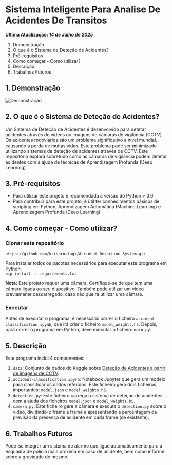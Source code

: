 
# Sistema Inteligente Para Analise De Acidentes De Transitos

**Última Atualização: *14 de Julho de 2025***

1. Demonstração  
2. O que é o Sistema de Deteção de Acidentes?  
3. Pré-requisitos  
4. Como começar - Como utilizar?  
5. Descrição  
6. Trabalhos Futuros  

## 1. Demonstração

![Demonstração](https://user-images.githubusercontent.com/54409969/173066273-732f7da9-8645-4809-aa7a-bb2f78548b3e.gif)

## 2. O que é o Sistema de Deteção de Acidentes?

Um Sistema de Deteção de Acidentes é desenvolvido para detetar acidentes através de vídeos ou imagens de câmaras de vigilância (CCTV). Os acidentes rodoviários são um problema significativo a nível mundial, causando a perda de muitas vidas. Este problema pode ser minimizado utilizando sistemas de deteção de acidentes através de CCTV. Este repositório explora sobretudo como as câmaras de vigilância podem detetar acidentes com a ajuda de técnicas de Aprendizagem Profunda (Deep Learning).

## 3. Pré-requisitos

- Para utilizar este projeto é recomendada a versão do Python > 3.6.  
- Para contribuir para este projeto, é útil ter conhecimentos básicos de scripting em Python, Aprendizagem Automática (Machine Learning) e Aprendizagem Profunda (Deep Learning).

## 4. Como começar - Como utilizar?

### Clonar este repositório

`https://github.com/krishrustagi/Accident-Detection-System.git`

Para instalar todos os pacotes necessários para executar este programa em Python:  
`pip install -r requirements.txt`

**Nota:** Este projeto requer uma câmara. Certifique-se de que tem uma câmara ligada ao seu dispositivo. Também pode utilizar um vídeo previamente descarregado, caso não queira utilizar uma câmara.

### Executar
Antes de executar o programa, é necessário correr o ficheiro `accident-classification.ipynb`, que irá criar o ficheiro `model_weights.h5`. Depois, para correr o programa em Python, deve executar o ficheiro `main.py`.

## 5. Descrição

Este programa inclui 4 componentes:

1. `data`: Conjunto de dados do Kaggle sobre [Deteção de Acidentes a partir de imagens de CCTV](https://www.kaggle.com/code/mrcruise/accident-classification/data).
2. `accident-classification.ipynb`: Notebook Jupyter que gera um modelo para classificar os dados referidos. Este ficheiro gera dois ficheiros importantes: `model.json` e `model_weights.h5`.
3. `detection.py`: Este ficheiro carrega o sistema de deteção de acidentes com a ajuda dos ficheiros `model.json` e `model_weights.h5`.
4. `camera.py`: Este ficheiro gere a câmara e executa o `detection.py` sobre o vídeo, dividindo-o frame a frame e apresentando a percentagem da previsão da presença de acidente em cada frame (se existente).

## 6. Trabalhos Futuros

Pode-se integrar um sistema de alarme que ligue automaticamente para a esquadra de polícia mais próxima em caso de acidente, bem como informe sobre a gravidade do mesmo.

